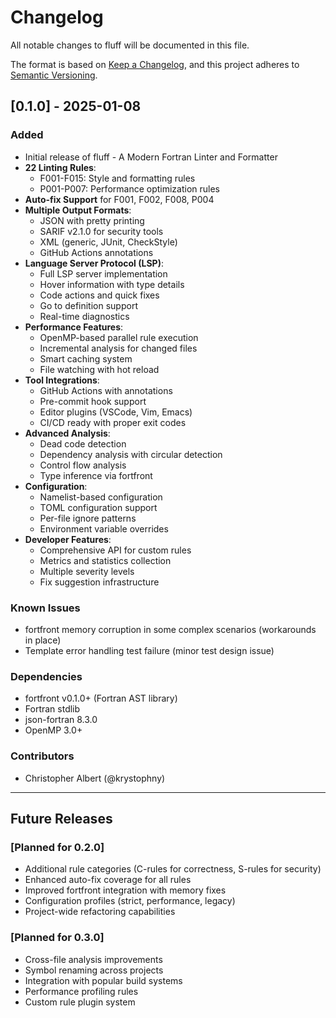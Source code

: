 # Changelog

All notable changes to fluff will be documented in this file.

The format is based on [Keep a Changelog](https://keepachangelog.com/en/1.0.0/),
and this project adheres to [Semantic Versioning](https://semver.org/spec/v2.0.0.html).

## [0.1.0] - 2025-01-08

### Added
- Initial release of fluff - A Modern Fortran Linter and Formatter
- **22 Linting Rules**:
  - F001-F015: Style and formatting rules
  - P001-P007: Performance optimization rules
- **Auto-fix Support** for F001, F002, F008, P004
- **Multiple Output Formats**:
  - JSON with pretty printing
  - SARIF v2.1.0 for security tools
  - XML (generic, JUnit, CheckStyle)
  - GitHub Actions annotations
- **Language Server Protocol (LSP)**:
  - Full LSP server implementation
  - Hover information with type details
  - Code actions and quick fixes
  - Go to definition support
  - Real-time diagnostics
- **Performance Features**:
  - OpenMP-based parallel rule execution
  - Incremental analysis for changed files
  - Smart caching system
  - File watching with hot reload
- **Tool Integrations**:
  - GitHub Actions with annotations
  - Pre-commit hook support
  - Editor plugins (VSCode, Vim, Emacs)
  - CI/CD ready with proper exit codes
- **Advanced Analysis**:
  - Dead code detection
  - Dependency analysis with circular detection
  - Control flow analysis
  - Type inference via fortfront
- **Configuration**:
  - Namelist-based configuration
  - TOML configuration support
  - Per-file ignore patterns
  - Environment variable overrides
- **Developer Features**:
  - Comprehensive API for custom rules
  - Metrics and statistics collection
  - Multiple severity levels
  - Fix suggestion infrastructure

### Known Issues
- fortfront memory corruption in some complex scenarios (workarounds in place)
- Template error handling test failure (minor test design issue)

### Dependencies
- fortfront v0.1.0+ (Fortran AST library)
- Fortran stdlib
- json-fortran 8.3.0
- OpenMP 3.0+

### Contributors
- Christopher Albert (@krystophny)

---

## Future Releases

### [Planned for 0.2.0]
- Additional rule categories (C-rules for correctness, S-rules for security)
- Enhanced auto-fix coverage for all rules
- Improved fortfront integration with memory fixes
- Configuration profiles (strict, performance, legacy)
- Project-wide refactoring capabilities

### [Planned for 0.3.0]
- Cross-file analysis improvements
- Symbol renaming across projects
- Integration with popular build systems
- Performance profiling rules
- Custom rule plugin system